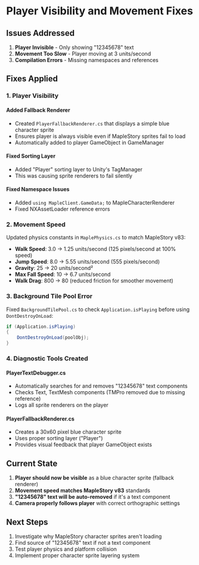 # Player Visibility and Movement Fixes

## Issues Addressed

1. **Player Invisible** - Only showing "12345678" text
2. **Movement Too Slow** - Player moving at 3 units/second
3. **Compilation Errors** - Missing namespaces and references

## Fixes Applied

### 1. Player Visibility

#### Added Fallback Renderer
- Created `PlayerFallbackRenderer.cs` that displays a simple blue character sprite
- Ensures player is always visible even if MapleStory sprites fail to load
- Automatically added to player GameObject in GameManager

#### Fixed Sorting Layer
- Added "Player" sorting layer to Unity's TagManager
- This was causing sprite renderers to fail silently

#### Fixed Namespace Issues
- Added `using MapleClient.GameData;` to MapleCharacterRenderer
- Fixed NXAssetLoader reference errors

### 2. Movement Speed

Updated physics constants in `MaplePhysics.cs` to match MapleStory v83:
- **Walk Speed**: 3.0 → 1.25 units/second (125 pixels/second at 100% speed)
- **Jump Speed**: 8.0 → 5.55 units/second (555 pixels/second)
- **Gravity**: 25 → 20 units/second²
- **Max Fall Speed**: 10 → 6.7 units/second
- **Walk Drag**: 800 → 80 (reduced friction for smoother movement)

### 3. Background Tile Pool Error

Fixed `BackgroundTilePool.cs` to check `Application.isPlaying` before using `DontDestroyOnLoad`:
```csharp
if (Application.isPlaying)
{
    DontDestroyOnLoad(poolObj);
}
```

### 4. Diagnostic Tools Created

#### PlayerTextDebugger.cs
- Automatically searches for and removes "12345678" text components
- Checks Text, TextMesh components (TMPro removed due to missing reference)
- Logs all sprite renderers on the player

#### PlayerFallbackRenderer.cs
- Creates a 30x60 pixel blue character sprite
- Uses proper sorting layer ("Player")
- Provides visual feedback that player GameObject exists

## Current State

1. **Player should now be visible** as a blue character sprite (fallback renderer)
2. **Movement speed matches MapleStory v83** standards
3. **"12345678" text will be auto-removed** if it's a text component
4. **Camera properly follows player** with correct orthographic settings

## Next Steps

1. Investigate why MapleStory character sprites aren't loading
2. Find source of "12345678" text if not a text component
3. Test player physics and platform collision
4. Implement proper character sprite layering system